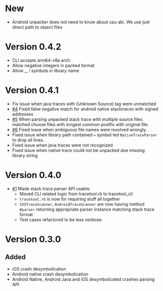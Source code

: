 # New

* Android unpacker does not need to know about cpu abi. We use just direct path to object files

# Version 0.4.2

* CLI accepts arm64-v8a arch
* Allow negative integers in packed format
* Allow \_, ! symbols in library name

# Version 0.4.1

* Fix issue when java traces with (Unknown Source) tag were unmatched
* [#4](https://github.com/vizor-games/tracetool/pull/4) Fixed false negative match for android native stacktraces with signed addresses
* [#5](https://github.com/vizor-games/tracetool/pull/5) When parsing unpacked stack trace with multiple source files matched choose files with longest common postfix
  with original file.
* [#6](https://github.com/vizor-games/tracetool/pull/6) Fixed issue when ambiguous file names were resolved wrongly.
* Fixed issue when library path contained `=` symbol led `NativeTraceParser` to drop all lines.
* Fixed issue when java traces were not recognized
* Fixed issue when native trace could not be unpacked due missing library string

# Version 0.4.0

* [#1](https://github.com/vizor-games/tracetool/pull/1) Made stack trace parser API usable.
  * Moved CLI related logic from tracetool.rb to tracetool_cli
  * `tracetool.rb` is now for requiring stuff all together
  * `IOSTraceScanner`, `AndroidTraceScanner` are now having method `#parser` returning
    appropriate parser instance matching stack trace format
  * Test cases refactored to be less verbose.

# Version 0.3.0


## Added

* iOS crash desymbolication
* Android native crash desymbolication
* Android Native, Android Java and iOS desymbolicated crashes parsing API
